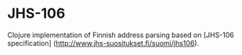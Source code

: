 JHS-106
=======

Clojure implementation of Finnish address parsing based on [JHS-106 specification] (http://www.jhs-suositukset.fi/suomi/jhs106).

